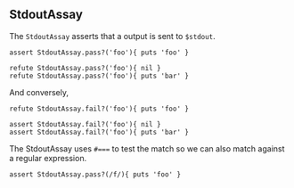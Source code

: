 ## StdoutAssay

The `StdoutAssay` asserts that a output is sent to `$stdout`.

    assert StdoutAssay.pass?('foo'){ puts 'foo' }

    refute StdoutAssay.pass?('foo'){ nil }
    refute StdoutAssay.pass?('foo'){ puts 'bar' }

And conversely,

    refute StdoutAssay.fail?('foo'){ puts 'foo' }

    assert StdoutAssay.fail?('foo'){ nil }
    assert StdoutAssay.fail?('foo'){ puts 'bar' }

The StdoutAssay uses `#===` to test the match so we can also 
match against a regular expression.

    assert StdoutAssay.pass?(/f/){ puts 'foo' }

